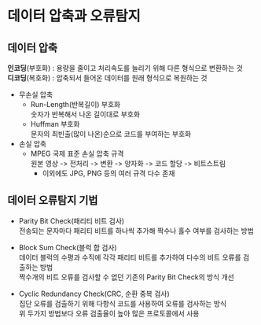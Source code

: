 # 데이터 압축과 오류탐지
## 데이터 압축
**인코딩**(부호화) : 용량을 줄이고 처리속도를 늘리기 위해 다른 형식으로 변환하는 것   
**디코딩**(복호화) : 압축되서 들어온 데이터를 원래 형식으로 복원하는 것

* 무손실 압축
    * Run-Length(반복길이) 부호화   
    숫자가 반복해서 나온 길이대로 부호화
    * Huffman 부호화  
    문자의 최빈출(많이 나온)순으로 코드를 부여하는 부호화
* 손실 압축
    * MPEG
    국제 표준 손실 압축 규격   
    원본 영상 -> 전처리 -> 변환 -> 양자화 -> 코드 할당 -> 비트스트림
        * 이외에도 JPG, PNG 등의 여러 규격 다수 존재

## 데이터 오류탐지 기법
* Parity Bit Check(패리티 비트 검사)   
전송되는 문자마다 패리티 비트를 하나씩 추가해 짝수나 홀수 여부를 검사하는 방법

* Block Sum Check(블럭 합 검사)   
데이터 블럭의 수평과 수직에 각각 패리티 비트를 추가하여 다수의 비트 오류를 검출하는 방법  
짝수개의 비트 오류를 검사할 수 없던 기존의 Parity Bit Check의 방식 개선

* Cyclic Redundancy Check(CRC, 순환 중복 검사)   
집단 오류를 검출하기 위해 다항식 코드를 사용하여 오류를 검사하는 방식   
위 두가지 방법보다 오류 검출율이 높아 많은 프로토콜에서 사용